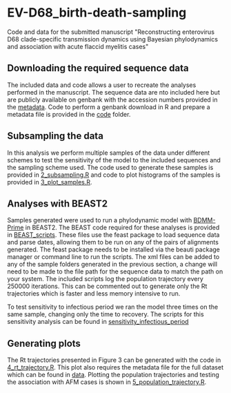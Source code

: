 # EV-D68_birth-death-sampling
Code and data for the submitted manuscript "Reconstructing enterovirus D68 clade-specific transmission dynamics using Bayesian phylodynamics and association with acute flaccid myelitis cases"

## Downloading the required sequence data
The included data and code allows a user to recreate the analyses performed in the manuscript. The sequence data are nto included here but are publicly available on genbank with the accession numbers provided in the [metadata](./data/metafile.csv). Code to perform a genbank download in R and prepare a metadata file is provided in the [code](./code/1_genbank_pull.R) folder.

## Subsampling the data
In this analysis we perform multiple samples of the data under different schemes to test the sensitivity of the model to the included sequences and the sampling scheme used. The code used to generate these samples is provided in [2_subsampling.R](./code/2_subsampling.R) and code to plot histograms of the samples is provided in [3_plot_samples.R](./code/3_plot_samples.R).

## Analyses with BEAST2
Samples generated were used to run a phylodynamic model with [BDMM-Prime](https://github.com/tgvaughan/BDMM-Prime) in BEAST2. The BEAST code required for these analyses is provided in [BEAST_scripts](./code/BEAST_scripts). These files use the feast package to load sequence data and parse dates, allowing them to be run on any of the pairs of alignments generated. The feast package needs to be installed via the beauti package manager or command line to run the scripts. The xml files can be added to any of the sample folders generated in the previous section, a change will need to be made to the file path for the sequence data to match the path on your system. The included scripts log the population trajectory every 250000 iterations. This can be commented out to generate only the Rt trajectories which is faster and less memory intensive to run. 

To test sensitivity to infectious period we ran the model three times on the same sample, changing only the time to recovery. The scripts for this sensitivity analysis can be found in [sensitivity_infectious_period](./code/BEAST_scripts/sensitivity_infectious_period)

## Generating plots
The Rt trajectories presented in Figure 3 can be generated with the code in [4_rt_trajectory.R](./code/4_rt_trajectory.R). This plot also requires the metadata file for the full dataset which can be found in [data](./data/metafile.csv). Plotting the population trajectories and testing the association with AFM cases is shown in [5_population_trajectory.R](./code/5_population_trajectory.R).
